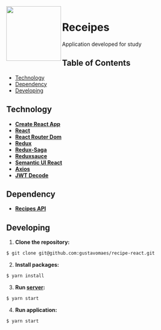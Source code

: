 <img src="https://uc1a0f0ba809bb439379aeb4428b.dl.dropboxusercontent.com/p/thumb/AAES10B_6zzIR5R5zlxV6Eoav_qNiGACxRYVVhl7UEz6UDLNan0N92X0INwm9AV9oDtM7Cwklf44r8vgi3_qs29L0gvNB8IBWQAfx1HCYSwxtk7jwf3EbM4Dbl4E-124QmS11806PZAt7FXgfhit5DdXwQyRqkqaTBQeK1Bdn4PeNq7_V4FIEdoKr1MQFYfUX1AODYowqiqaqZBNwRf53Nsz2-s8bulExjmsevKt-gZdGg/p.png?preserve_transparency=1&size=2048x1536&size_mode=3" width="145px" height="145px" align="left"/>

# Receipes
Application developed for study

## Table of Contents

- [Technology](#technology)
- [Dependency](#dependency)
- [Developing](#developing)

## Technology

- **[Create React App](https://github.com/facebook/create-react-app)**
- **[React](https://github.com/facebook/react)**
- **[React Router Dom](https://github.com/ReactTraining/react-router/tree/master/packages/react-router-dom)**
- **[Redux](https://github.com/reduxjs/redux)**
- **[Redux-Saga](https://github.com/redux-saga/redux-saga)**
- **[Reduxsauce](https://github.com/infinitered/reduxsauce)**
- **[Semantic UI React](https://github.com/Semantic-Org/Semantic-UI-React)**
- **[Axios](https://github.com/axios/axios)**
- **[JWT Decode](https://github.com/auth0/jwt-decode)**

## Dependency

- **[Recipes API](https://github.com/gustavomaes/recipe-server)**


## Developing

1. **Clone the repository:**
  ```sh
  $ git clone git@github.com:gustavomaes/recipe-react.git
  ```
  
2. **Install packages:**
```sh
$ yarn install
```

3. **Run [server](https://github.com/gustavomaes/recipe-server):**
  ```sh
  $ yarn start
  ```
  
4. **Run application:**
```sh
$ yarn start
```
  
